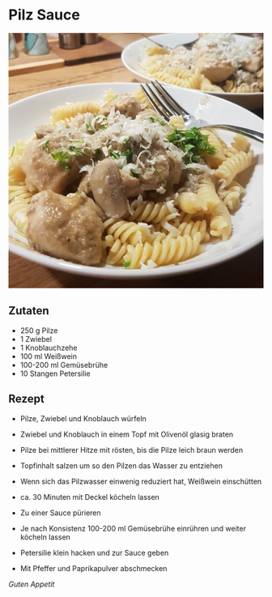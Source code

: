 # Pilz Sauce

![img](imgs/Pilz_Sauce.jpg)

## Zutaten
- 250 g Pilze
- 1 Zwiebel
- 1 Knoblauchzehe
- 100 ml Weißwein
- 100-200 ml Gemüsebrühe
- 10 Stangen Petersilie

## Rezept
- Pilze, Zwiebel und Knoblauch würfeln

- Zwiebel und Knoblauch in einem Topf mit Olivenöl glasig braten

- Pilze bei mittlerer Hitze mit rösten, bis die Pilze leich braun werden

- Topfinhalt salzen um so den Pilzen das Wasser zu entziehen

- Wenn sich das Pilzwasser einwenig reduziert hat, Weißwein einschütten

- ca. 30 Minuten mit Deckel köcheln lassen

- Zu einer Sauce pürieren

- Je nach Konsistenz 100-200 ml Gemüsebrühe einrühren und weiter köcheln lassen

- Petersilie klein hacken und zur Sauce geben

- Mit Pfeffer und Paprikapulver abschmecken

*Guten Appetit*

